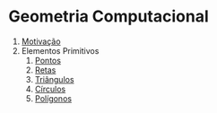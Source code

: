 Geometria Computacional
=======================

1. [Motivação](Motivacao.md)
1. Elementos Primitivos
    1. [Pontos](Pontos.md)
    1. [Retas](Retas.md)
    1. [Triângulos](Triangulos.md)
    1. [Círculos](Circulos.md)
    1. [Polígonos](Polygon.md)
